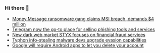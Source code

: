 ### Hi there 👋

<!--START_SECTION:feed-->
* [Money Message ransomware gang claims MSI breach, demands $4 million](https://www.bleepingcomputer.com/news/security/money-message-ransomware-gang-claims-msi-breach-demands-4-million/)
* [Telegram now the go-to place for selling phishing tools and services](https://www.bleepingcomputer.com/news/security/telegram-now-the-go-to-place-for-selling-phishing-tools-and-services/)
* [New dark web market STYX focuses on financial fraud services](https://www.bleepingcomputer.com/news/security/new-dark-web-market-styx-focuses-on-financial-fraud-services/)
* [Typhon info-stealing malware devs upgrade evasion capabilities](https://www.bleepingcomputer.com/news/security/typhon-info-stealing-malware-devs-upgrade-evasion-capabilities/)
* [Google will require Android apps to let you delete your account](https://www.bleepingcomputer.com/news/google/google-will-require-android-apps-to-let-you-delete-your-account/)
<!--END_SECTION:feed-->

<!--
**frankenk/frankenk** is a ✨ _special_ ✨ repository because its `README.md` (this file) appears on your GitHub profile.

Here are some ideas to get you started:

- 🔭 I’m currently working on ...
- 🌱 I’m currently learning ...
- 👯 I’m looking to collaborate on ...
- 🤔 I’m looking for help with ...
- 💬 Ask me about ...
- 📫 How to reach me: ...
- 😄 Pronouns: ...
- ⚡ Fun fact: ...
-->




